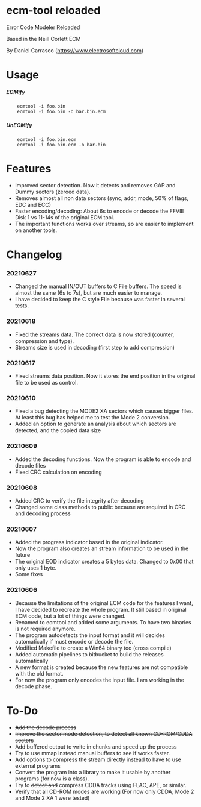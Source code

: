 # ecm-tool reloaded

Error Code Modeler Reloaded

Based in the Neill Corlett ECM

By Daniel Carrasco (https://www.electrosoftcloud.com)

# Usage

##### ECMify

        ecmtool -i foo.bin
        ecmtool -i foo.bin -o bar.bin.ecm

##### UnECMify

        ecmtool -i foo.bin.ecm
        ecmtool -i foo.bin.ecm -o bar.bin

# Features

* Improved sector detection. Now it detects and removes GAP and Dummy sectors (zeroed data).
* Removes almost all non data sectors (sync, addr, mode, 50% of flags, EDC and ECC)
* Faster encoding/decoding: About 6s to encode or decode the FFVIII Disk 1 vs 11-14s of the original ECM tool.
* The important functions works over streams, so are easier to implement on another tools.

# Changelog

### 20210627

* Changed the manual IN/OUT buffers to C File buffers. The speed is almost the same (6s to 7s), but are much easier to manage.
* I have decided to keep the C style File because was faster in several tests.

### 20210618

* Fixed the streams data. The correct data is now stored (counter, compression and type).
* Streams size is used in decoding (first step to add compression)

### 20210617

* Fixed streams data position. Now it stores the end position in the original file to be used as control.

### 20210610

* Fixed a bug detecting the MODE2 XA sectors which causes bigger files. At least this bug has helped me to test the Mode 2 conversion.
* Added an option to generate an analysis about which sectors are detected, and the copied data size

### 20210609

* Added the decoding functions. Now the program is able to encode and decode files
* Fixed CRC calculation on encoding

### 20210608

* Added CRC to verify the file integrity after decoding
* Changed some class methods to public because are required in CRC and decoding process

### 20210607

* Added the progress indicator based in the original indicator.
* Now the program also creates an stream information to be used in the future
* The original EOD indicator creates a 5 bytes data. Changed to 0x00 that only uses 1 byte.
* Some fixes

### 20210606

* Because the limitations of the original ECM code for the features I want, I have decided to recreate the whole program. It still based in original ECM code, but a lot of things were changed.
* Renamed to ecmtool and added some arguments. To have two binaries is not required anymore.
* The program autodetects the input format and it will decides automatically if must encode or decode the file.
* Modified Makefile to create a Win64 binary too (cross compile)
* Added automatic pipelines to bitbucket to build the releases automatically
* A new format is created because the new features are not compatible with the old format.
* For now the program only encodes the input file. I am working in the decode phase.

# To-Do

* ~~Add the decode process~~
* ~~Improve the sector mode detection, to detect all known CD-ROM/CDDA sectors~~
* ~~Add buffered output to write in chunks and speed up the process~~
* Try to use mmap instead manual buffers to see if works faster.
* Add options to compress the stream directly instead to have to use external programs
* Convert the program into a library to make it usable by another programs (for now is a class).
* Try to ~~detect and~~ compress CDDA tracks using FLAC, APE, or similar.
* Verify that all CD-ROM modes are working (For now only CDDA, Mode 2 and Mode 2 XA 1 were tested)